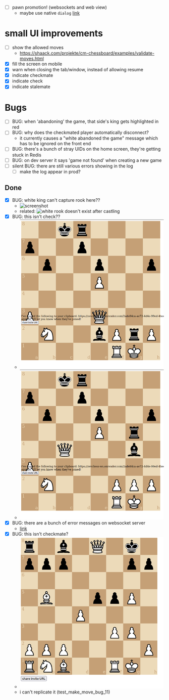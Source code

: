 - [ ] pawn promotion! (websockets and web view)
  - maybe use native `dialog` [link](https://developer.mozilla.org/en-US/docs/Web/HTML/Element/dialog)

# small UI improvements
  - [ ] show the allowed moves 
    - https://shaack.com/projekte/cm-chessboard/examples/validate-moves.html
  - [x] fill the screen on mobile
  - [x] warn when closing the tab/window, instead of allowing resume
  - [x] indicate checkmate
  - [x] indicate check
  - [x] indicate stalemate

# Bugs
  - [ ] BUG: when 'abandoning' the game, that side's king gets highlighted in red
  - [ ] BUG: why does the checkmated player automatically disconnect?
    - it currently causes a "white abandoned the game" message which has to be ignored on the front end
  - [ ] BUG: there's a bunch of stray UIDs on the home screen, they're getting stuck in Redis 
  - [ ] BUG: on dev server it says 'game not found' when creating a new game
  - [ ] silent BUG: there are still various errors showing in the log
    - [ ] make the log appear in prod?

## Done
- [x] BUG: white king can't capture rook here??
  - ![screenshot](white_king_cant_capture_rook_BUG.png)
  - related: ![white rook doesn't exist after castling](white_rook_doesnt_exist_after_castling_BUG.png)
- [x] BUG: this isn't check??
  - ![screenshot](screenshots/this_isnt_check_but_should_be_BUG.png)
  - ![screenshot](screenshots/this_isnt_check_but_should_be_BUG_2.png)
- [x] BUG: there are a bunch of error messages on websocket server
  - [link](https://dashboard.render.com/web/srv-cfuuh9t3t39doaurs5q0/logs)
- [x] BUG: this isn't checkmate?
  - ![screenshot](screenshots/should_be_checkmate.png)
  - i can't replicate it (test_make_move_bug_11)
